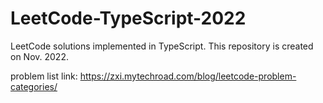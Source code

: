 # LeetCode-TypeScript-2022
LeetCode solutions implemented in TypeScript.
This repository is created on Nov. 2022.

problem list link: https://zxi.mytechroad.com/blog/leetcode-problem-categories/